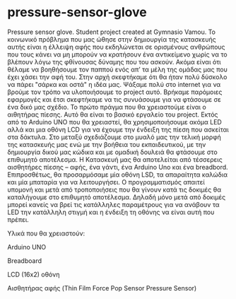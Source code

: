 # pressure-sensor-glove
Pressure sensor glove. Student project created at Gymnasio Vamou. 
Το κοινωνικό πρόβλημα που μας ώθησε στην δημιουργία της κατασκευής αυτής είναι η έλλειψη αφής που εκδηλώνεται σε ορισμένους ανθρώπους που τους κάνει να μη μπορούν να κρατήσουν ένα αντικείμενο χωρίς να το βλέπουν λόγω της φθίνουσας δύναμης που του ασκούν. Ακόμα είναι ότι θέλαμε να βοηθήσουμε τον παππού ενός απ’ τα μέλη της ομάδας μας που έχει χάσει την αφή του.
Στην αρχή σκεφτήκαμε ότι θα ήταν πολύ δύσκολο να πάρει "σάρκα και οστά" η ιδέα μας. Ψάξαμε πολύ στο internet για να βρούμε τον τρόπο να υλοποιήσουμε το project αυτό. Βρήκαμε παρόμοιες εφαρμογές και έτσι σκεφτήκαμε να τις συνυάσουμε για να φτάσουμε σε ένα δικό μας σχέδιο. Το πρώτο πράγμα που θα χρειαστούμε είναι ο αιθητήρας πίεσης. Αυτό θα είναι το βασικό εργαλείο του project. Εκτός από το Arduino UNO που θα χρειαστεί, θα χρησιμοποιήσουμε ακόμα LED αλλά και μια οθόνη LCD για να έχουμε την ένδειξη της πίεση που ασκείται στα δάκτυλα. Στο μεταξύ σχεδιάζουμε στο μυαλό μας την τελική μορφή της κατασκευής μας ενώ με την βοήθεια του εκπαιδευτικού, με την δημιουργία δικού μας κώδικα και με ομαδική δουλειά θα φτάσουμε στο επιθυμητό αποτέλεσμα. Η Κατασκευή μας θα αποτελείται από τέσσερεις αισθητήρες πίεσης – αφής, ένα γάντι, ένα Arduino Uno  και ένα breadbord. Επιπροσθέτως, θα προσαρμόσαμε μία οθόνη LSD, τα απαραίτητα καλώδια και μία μπαταρία για να λειτουργήσει. Ο προγραμματισμός απαιτεί υπομονή και μετά από τροποποιήσεις που θα γίνουν κατά τις δοκιμές θα καταλήγουμε στο επιθυμητό αποτέλεσμα. Δηλαδή μόνο μετά από δοκιμές μπορεί κανείς να βρεί τις κατάλληλες παραμέτρους για να ανάβουν τα LED την κατάλληλη στιγμή και η ένδειξη τη οθόνης να είναι αυτή που πρέπει.

Υλικά που θα χρειαστούν:

Arduino UNO

Breadboard

LCD (16x2) οθόνη

Αισθητήρας αφής (Thin Film Force Pop Sensor Pressure Sensor)
